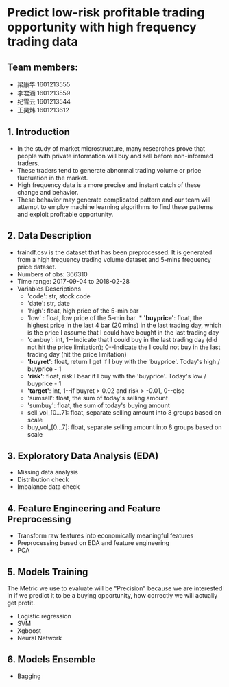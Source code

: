 # Predict low-risk profitable trading opportunity with high frequency trading data
## Team members: <br />
* 梁康华 1601213555<br />
* 李君涵 1601213559<br />
* 纪雪云 1601213544<br />
* 王昊炜 1601213612
## 1. Introduction
* In the study of market microstructure, many researches prove that people with private information will buy and sell before non-informed traders.
* These traders tend to generate abnormal trading volume or price fluctuation in the market.
* High frequency data is a more precise and instant catch of these change and behavior.
* These behavior may generate complicated pattern and our team will attempt to employ machine learning algorithms to find these patterns and exploit profitable opportunity.

## 2. Data Description
* traindf.csv is the dataset that has been preprocessed. It is generated from a high frequency trading volume dataset and 5-mins frequency price dataset.
* Numbers of obs: 366310
* Time range: 2017-09-04 to 2018-02-28
* Variables Descriptions
  * 'code': str, stock code
  * 'date': str, date
  * 'high': float, high price of the 5-min bar
  * 'low' : float, low price of the 5-min bar
  * **'buyprice'**: float, the highest price in the last 4 bar (20 mins) in the last trading day, which is the price I assume that I could have bought in the last trading day
  * 'canbuy': int, 1--Indicate that I could buy in the last trading day (did not hit the price limitation); 0--Indicate the I could not buy in the last trading day (hit the price limitation)
  * **'buyret'**: float, return I get if I buy with the 'buyprice'. Today's high / buyprice - 1
  * **'risk'**: float, risk I bear if I buy with the 'buyprice'. Today's low / buyprice - 1
  * **'target'**: int, 1--if buyret > 0.02 and risk > -0.01, 0--else
  * 'sumsell': float, the sum of today's selling amount
  * 'sumbuy': float, the sum of today's buying amount
  * sell_vol_[0...7]: float, separate selling amount into 8 groups based on scale
  * buy_vol_[0...7]: float, separate selling amount into 8 groups based on scale

## 3. Exploratory Data Analysis (EDA)
* Missing data analysis
* Distribution check
* Imbalance data check

## 4. Feature Engineering and Feature Preprocessing
* Transform raw features into economically meaningful features
* Preprocessing based on EDA and feature engineering
* PCA

## 5. Models Training
The Metric we use to evaluate will be "Precision" because we are interested in if we predict it to be a buying opportunity, how correctly we will actually get profit.
* Logistic regression
* SVM
* Xgboost
* Neural Network

## 6. Models Ensemble
* Bagging
